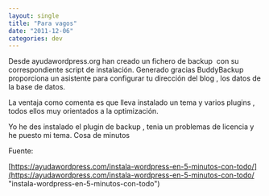 ```yaml
---
layout: single
title: "Para vagos"
date: "2011-12-06"
categories: dev
---
```


Desde ayudawordpress.org han creado un fichero de backup  con su correspondiente script de instalación. Generado gracias BuddyBackup proporciona un asistente para configurar tu dirección del blog , los datos de la base de datos.

La ventaja como comenta es que lleva instalado un tema y varios plugins , todos ellos muy orientados a la optimización.

Yo he des instalado el plugin de backup , tenia un problemas de licencia y he puesto mi tema. Cosa de minutos

Fuente:

[https://ayudawordpress.com/instala-wordpress-en-5-minutos-con-todo/](https://ayudawordpress.com/instala-wordpress-en-5-minutos-con-todo/ "instala-wordpress-en-5-minutos-con-todo")
